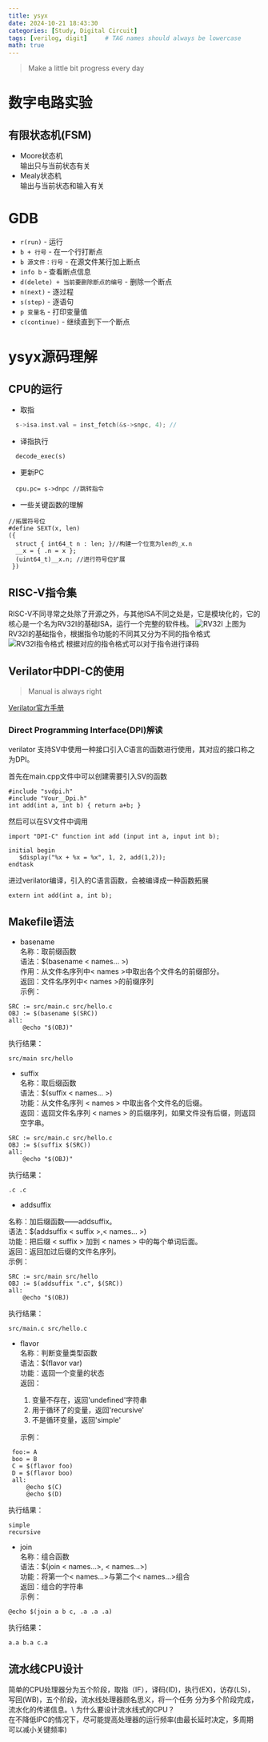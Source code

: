 ```yaml
---
title: ysyx 
date: 2024-10-21 18:43:30 
categories: [Study, Digital Circuit]
tags: [verilog, digit]     # TAG names should always be lowercase
math: true
--- 
```


> Make a little bit progress every day

# 数字电路实验

## 有限状态机(FSM)

- Moore状态机  
  输出只与当前状态有关
- Mealy状态机  
  输出与当前状态和输入有关


# GDB

- `r(run)` - 运行
- `b + 行号` - 在一个行打断点
- `b 源文件：行号` - 在源文件某行加上断点
- `info b` - 查看断点信息
- `d(delete) + 当前要删除断点的编号` - 删除一个断点
- `n(next)` - 逐过程
- `s(step)` - 逐语句
- `p 变量名` - 打印变量值
- `c(continue)` - 继续直到下一个断点

# ysyx源码理解

## CPU的运行

- 取指  

```C++
  s->isa.inst.val = inst_fetch(&s->snpc, 4); // 
```

- 译指执行  

```
  decode_exec(s)
```

- 更新PC  

```
  cpu.pc= s->dnpc //跳转指令 
```

- 一些关键函数的理解  
  
```
//拓展符号位 
#define SEXT(x, len) 
({ 
  struct { int64_t n : len; }//构建一个位宽为len的_x.n
  __x = { .n = x }; 
  (uint64_t)__x.n; //进行符号位扩展
 })

```

## RISC-V指令集  
RISC-V不同寻常之处除了开源之外，与其他ISA不同之处是，它是模块化的，它的核心是一个名为RV32I的基础ISA，运行一个完整的软件栈。
![RV32I](../assets/img/ysyx/RV32I.png)
上图为RV32I的基础指令，根据指令功能的不同其又分为不同的指令格式
![RV32I指令格式](../assets/img/ysyx/指令格式.png)
根据对应的指令格式可以对于指令进行译码

## Verilator中DPI-C的使用

> Manual is always right

[Verilator官方手册](https://verilator.org/guide/latest/)   

### Direct Programming Interface(DPI)解读

verilator 支持SV中使用一种接口引入C语言的函数进行使用，其对应的接口称之为DPI。  
  
首先在main.cpp文件中可以创建需要引入SV的函数  
```
#include "svdpi.h"
#include "Vour__Dpi.h"
int add(int a, int b) { return a+b; }
```

然后可以在SV文件中调用
```
import "DPI-C" function int add (input int a, input int b);

initial begin
   $display("%x + %x = %x", 1, 2, add(1,2));
endtask
```
  
进过verilator编译，引入的C语言函数，会被编译成一种函数拓展

```
extern int add(int a, int b);
```

## Makefile语法
- basename  
名称：取前缀函数  
语法：$(basename < names... >)  
作用：从文件名序列中< names >中取出各个文件名的前缀部分。  
返回：文件名序列中< names >的前缀序列  
示例：  
```shell  
SRC := src/main.c src/hello.c
OBJ := $(basename $(SRC)) 
all:
	@echo "$(OBJ)"

```  
执行结果：  
```  
src/main src/hello
```
- suffix  
名称：取后缀函数  
语法：$(suffix < names... >)  
功能：从文件名序列 < names > 中取出各个文件名的后缀。  
返回：返回文件名序列 < names > 的后缀序列，如果文件没有后缀，则返回空字串。  

```shell  
SRC := src/main.c src/hello.c
OBJ := $(suffix $(SRC)) 
all:
	@echo "$(OBJ)"
```

执行结果：  
```
.c .c
```
- addsuffix  

名称：加后缀函数——addsuffix。  
语法：$(addsuffix < suffix >,< names... >)  
功能：把后缀 < suffix > 加到 < names > 中的每个单词后面。  
返回：返回加过后缀的文件名序列。  
示例：
```shell
SRC := src/main src/hello
OBJ := $(addsuffix ".c", $(SRC)) 
all:
	@echo "$(OBJ)
```
执行结果：
```shell
src/main.c src/hello.c 
```
- flavor  
名称：判断变量类型函数  
语法：$(flavor var)  
功能：返回一个变量的状态  
返回：
  1. 变量不存在，返回'undefined'字符串
  2. 用于循环了的变量，返回'recursive'
  3. 不是循环变量，返回'simple'  

  示例：  
```shell
 foo:= A  
 boo = B
 C = $(flavor foo)
 D = $(flavor boo)
 all:
     @echo $(C)
     @echo $(D)

``` 

执行结果：
```shell
simple
recursive 
```

- join  
名称：组合函数   \
语法：$(join < names...>, < names...>) \
功能：将第一个< names...>与第二个< names...>组合 \
返回：组合的字符串 \
示例：

```shell
@echo $(join a b c, .a .a .a)
```
执行结果：
```
a.a b.a c.a
```

## 流水线CPU设计

简单的CPU处理器分为五个阶段，取指（IF），译码(ID)，执行(EX)，访存(LS)，写回(WB)，五个阶段，流水线处理器顾名思义，将一个任务
分为多个阶段完成，流水化的传递信息。\\
为什么要设计流水线式的CPU？  
在不降低IPC的情况下，尽可能提高处理器的运行频率(由最长延时决定，多周期可以减小关键频率)


### 